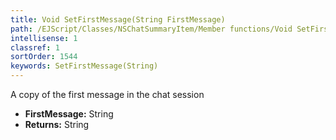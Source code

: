 ```yaml
---
title: Void SetFirstMessage(String FirstMessage)
path: /EJScript/Classes/NSChatSummaryItem/Member functions/Void SetFirstMessage(String p_0)
intellisense: 1
classref: 1
sortOrder: 1544
keywords: SetFirstMessage(String)
---
```



A copy of the first message in the chat session



* **FirstMessage:** String
* **Returns:** String


